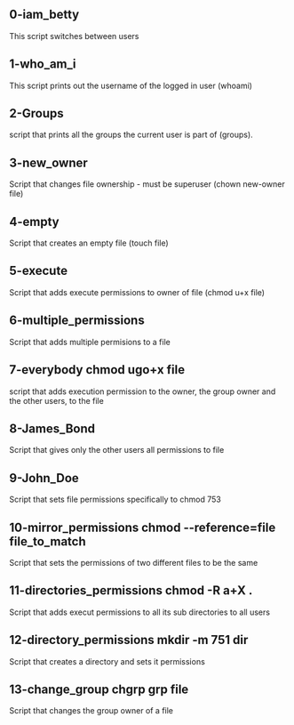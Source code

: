 ## 0-iam_betty
This script switches between users
## 1-who_am_i
This script prints out the username of the logged in user (whoami)
## 2-Groups
script that prints all the groups the current user is part of (groups).
## 3-new_owner
Script that changes file ownership - must be superuser (chown new-owner file)
## 4-empty
Script that creates an empty file (touch file)
## 5-execute
Script that adds execute permissions to owner of file (chmod u+x file)
## 6-multiple_permissions
Script that adds multiple permisions to a file
## 7-everybody chmod ugo+x file
script that adds execution permission to the owner, the group owner and the other users, to the file
## 8-James_Bond
Script that gives only the other users all permissions to file
## 9-John_Doe
Script that sets file permissions specifically to chmod 753
## 10-mirror_permissions chmod --reference=file file_to_match
Script that sets the permissions of two different files to be the same
## 11-directories_permissions chmod -R a+X .
Script that adds execut permissions to all its sub directories to all users
## 12-directory_permissions mkdir -m 751 dir
Script that creates a directory and sets it permissions
## 13-change_group chgrp grp file
Script that changes the group owner of a file
